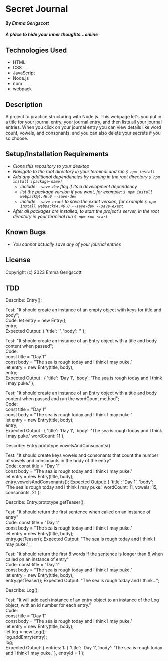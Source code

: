 # Secret Journal

#### By _**Emma Gerigscott**_

#### _A place to hide your inner thoughts...online_

## Technologies Used

* HTML
* CSS
* JavaScript
* Node.js
* npm
* webpack

## Description

A project to practice structuring with Node.js. This webpage let's you put in a title for your journal entry, your journal entry, and then lists all your journal entries. When you click on your journal entry you can view details like word count, vowels, and consonants, and you can also delete your secrets if you so choose.

## Setup/Installation Requirements

* _Clone this repository to your desktop_
* _Navigate to the root directory in your terminal and run ```$ npm install```_
* _Add any additional dependencies by running in the root directory ```$ npm install [package-name]```_
  - _include ```--save-dev``` flag if its a development dependency_
  - _list the package version if you want, for example: ```$ npm install webpack@4.46.0 --save-dev```_
  - _include ```--save-exact``` to save the exact version, for example ```$ npm install webpack@4.46.0 --save-dev --save-exact```_
* _After all packages are installed, to start the project's server, in the root directory in your terminal run ```$ npm run start```_


## Known Bugs

* _You cannot actually save any of your journal entries_

## License

Copyright (c) 2023 Emma Gerigscott

## TDD

Describe: Entry();

Test: "It should create an instance of an empty object with keys for title and body";  
Code: 
let entry = new Entry();  
entry;  
Expected Output: { 'title': '', 'body': '' };

Test: "It should create an instance of an Entry object with a title and body content when passed";  
Code:  
const title = "Day 1"  
const body = "The sea is rough today and I think I may puke."  
let entry = new Entry(title, body);  
entry;  
Expected Output : { 'title': 'Day 1', 'body': 'The sea is rough today and I think I may puke.' };

Test: "It should create an instance of an Entry object with a title and body content when passed and run the wordCount method";  
Code:  
const title = "Day 1"  
const body = "The sea is rough today and I think I may puke."  
let entry = new Entry(title, body);  
entry;  
Expected Output : { 'title': 'Day 1', 'body': 'The sea is rough today and I think I may puke.' wordCount: 11 };

Describe: Entry.prototype.vowelsAndConsonants() 

Test: "It should create keys vowels and consonants that count the number of vowels and consonants in the body of the entry"  
Code: 
const title = "Day 1"  
const body = "The sea is rough today and I think I may puke."  
let entry = new Entry(title, body);  
entry.vowelsAndConsonants();
Expected Output: { 'title': 'Day 1', 'body': 'The sea is rough today and I think I may puke.' wordCount: 11, vowels: 15, consonants: 21 };

Describe: Entry.prototype.getTeaser();

Test: "It should return the first sentence when called on an instance of entry"  
Code: 
const title = "Day 1"  
const body = "The sea is rough today and I think I may puke."  
let entry = new Entry(title, body);  
entry.getTeaser();
Expected Output: "The sea is rough today and I think I may puke.";

Test: "It should return the first 8 words if the sentence is longer than 8 when called on an instance of entry"  
Code: 
const title = "Day 1"  
const body = "The sea is rough today and I think I may puke."  
let entry = new Entry(title, body);  
entry.getTeaser();
Expected Output: "The sea is rough today and I think...";


Describe: Log();

Test: "It will add each instance of an entry object to an instance of the Log object, with an id number for each entry."  
Code:  
const title = "Day 1"  
const body = "The sea is rough today and I think I may puke."  
let entry = new Entry(title, body);  
let log = new Log();  
log.addEntry(entry);  
log;  
Expected Output: { entries: 1: { 'title': 'Day 1', 'body': 'The sea is rough today and I think I may puke.' }, entryId = 1 };

